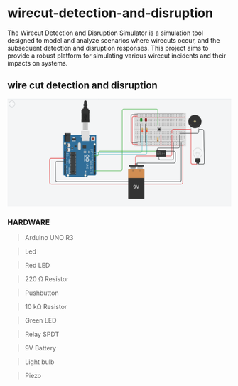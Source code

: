 # wirecut-detection-and-disruption
The Wirecut Detection and Disruption Simulator is a simulation tool designed to model and analyze scenarios where wirecuts occur, and the subsequent detection and disruption responses. This project aims to provide a robust platform for simulating various wirecut incidents and their impacts on systems.
## wire cut detection and disruption 
![wire cut detection and disruption](https://github.com/Karthikeyanmac/wirecut-detection-and-disruption/blob/main/wire%20cut%20detection%20and%20disruption.png)


### HARDWARE
> Arduino UNO R3

> Led                        

> Red LED

> 220 Ω Resistor

> Pushbutton

> 10 kΩ Resistor

> Green LED

> Relay SPDT

> 9V Battery	
	
> Light bulb

> Piezo
	

